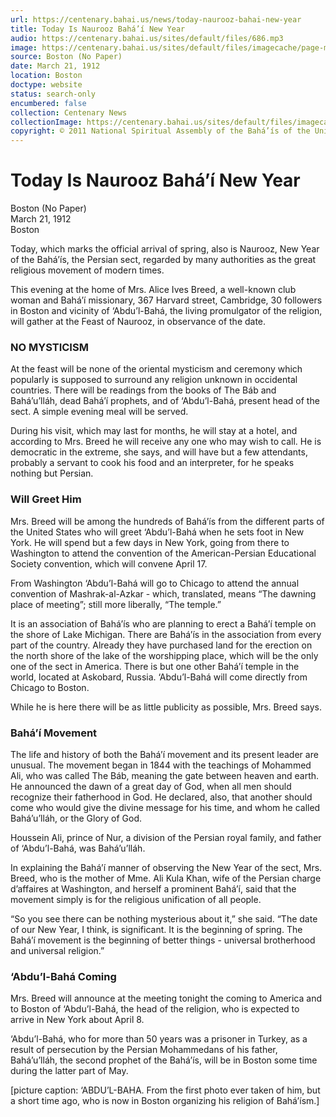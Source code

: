 ```yaml
---
url: https://centenary.bahai.us/news/today-naurooz-bahai-new-year
title: Today Is Naurooz Bahá’í New Year
audio: https://centenary.bahai.us/sites/default/files/686.mp3
image: https://centenary.bahai.us/sites/default/files/imagecache/page-main-image/images/press_clippings/03-21-1912_%28Boston%20paper%29_Today%20is%20Naurooz%20Bahai%20New%20Year.png
source: Boston (No Paper)
date: March 21, 1912
location: Boston
doctype: website
status: search-only
encumbered: false
collection: Centenary News
collectionImage: https://centenary.bahai.us/sites/default/files/imagecache/theme-image/main_image/abdulbaha-overview-small_0.jpg
copyright: © 2011 National Spiritual Assembly of the Bahá’ís of the United States
---
```



# Today Is Naurooz Bahá’í New Year

Boston (No Paper)  
March 21, 1912  
Boston  



Today, which marks the official arrival of spring, also is Naurooz, New Year of the Bahá’ís, the Persian sect, regarded by many authorities as the great religious movement of modern times.

This evening at the home of Mrs. Alice Ives Breed, a well-known club woman and Bahá’í missionary, 367 Harvard street, Cambridge, 30 followers in Boston and vicinity of ‘Abdu’l-Bahá, the living promulgator of the religion, will gather at the Feast of Naurooz, in observance of the date.

### NO MYSTICISM

At the feast will be none of the oriental mysticism and ceremony which popularly is supposed to surround any religion unknown in occidental countries. There will be readings from the books of The Báb and Bahá’u’lláh, dead Bahá’í prophets, and of ‘Abdu’l-Bahá, present head of the sect. A simple evening meal will be served.

During his visit, which may last for months, he will stay at a hotel, and according to Mrs. Breed he will receive any one who may wish to call. He is democratic in the extreme, she says, and will have but a few attendants, probably a servant to cook his food and an interpreter, for he speaks nothing but Persian.

### Will Greet Him

Mrs. Breed will be among the hundreds of Bahá’ís from the different parts of the United States who will greet ‘Abdu’l-Bahá when he sets foot in New York. He will spend but a few days in New York, going from there to Washington to attend the convention of the American-Persian Educational Society convention, which will convene April 17.

From Washington ‘Abdu’l-Bahá will go to Chicago to attend the annual convention of Mashrak-al-Azkar - which, translated, means “The dawning place of meeting”; still more liberally, “The temple.”

It is an association of Bahá’ís who are planning to erect a Bahá’í temple on the shore of Lake Michigan. There are Bahá’ís in the association from every part of the country. Already they have purchased land for the erection on the north shore of the lake of the worshipping place, which will be the only one of the sect in America. There is but one other Bahá’í temple in the world, located at Askobard, Russia. ‘Abdu’l-Bahá will come directly from Chicago to Boston.

While he is here there will be as little publicity as possible, Mrs. Breed says.

### Bahá’í Movement

The life and history of both the Bahá’í movement and its present leader are unusual. The movement began in 1844 with the teachings of Mohammed Ali, who was called The Báb, meaning the gate between heaven and earth. He announced the dawn of a great day of God, when all men should recognize their fatherhood in God. He declared, also, that another should come who would give the divine message for his time, and whom he called Bahá’u’lláh, or the Glory of God.

Houssein Ali, prince of Nur, a division of the Persian royal family, and father of ‘Abdu’l-Bahá, was Bahá’u’lláh.

In explaining the Bahá’í manner of observing the New Year of the sect, Mrs. Breed, who is the mother of Mme. Ali Kula Khan, wife of the Persian charge d’affaires at Washington, and herself a prominent Bahá’í, said that the movement simply is for the religious unification of all people.

“So you see there can be nothing mysterious about it,” she said. “The date of our New Year, I think, is significant. It is the beginning of spring. The Bahá’í movement is the beginning of better things - universal brotherhood and universal religion.”

### ‘Abdu’l-Bahá Coming

Mrs. Breed will announce at the meeting tonight the coming to America and to Boston of ‘Abdu’l-Bahá, the head of the religion, who is expected to arrive in New York about April 8.

‘Abdu’l-Bahá, who for more than 50 years was a prisoner in Turkey, as a result of persecution by the Persian Mohammedans of his father, Bahá’u’lláh, the second prophet of the Bahá’ís, will be in Boston some time during the latter part of May.

\[picture caption: ‘ABDU’L-BAHA. From the first photo ever taken of him, but a short time ago, who is now in Boston organizing his religion of Bahá’ísm.\]